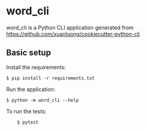 # word_cli

word_cli is a Python CLI application generated from https://github.com/xuanluong/cookiecutter-python-cli

## Basic setup

Install the requirements:
```
$ pip install -r requirements.txt
```

Run the application:
```
$ python -m word_cli --help
```

To run the tests:
```
    $ pytest
```
